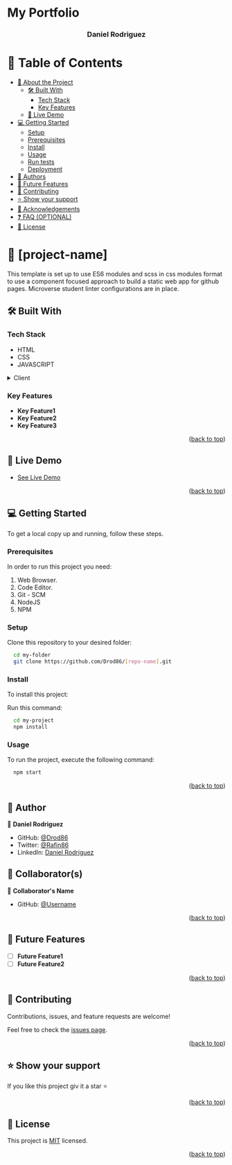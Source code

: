 # My Portfolio<a name="readme-top"></a>

<div align="center">

  <h3><b>Daniel Rodriguez </b></h3>

</div>

# 📗 Table of Contents

- [📖 About the Project](#about-project)
  - [🛠 Built With](#built-with)
    - [Tech Stack](#tech-stack)
    - [Key Features](#key-features)
  - [🚀 Live Demo](#live-demo)
- [💻 Getting Started](#getting-started)
  - [Setup](#setup)
  - [Prerequisites](#prerequisites)
  - [Install](#install)
  - [Usage](#usage)
  - [Run tests](#run-tests)
  - [Deployment](#deployment)
- [👥 Authors](#authors)
- [🔭 Future Features](#future-features)
- [🤝 Contributing](#contributing)
- [⭐️ Show your support](#support)
- [🙏 Acknowledgements](#acknowledgements)
- [❓ FAQ (OPTIONAL)](#faq)
- [📝 License](#license)

# 📖 [project-name] <a name="about-project"></a>

This template is set up to use ES6 modules and scss in css modules format  to use a component focused approach to build a static web app for github pages. Microverse student linter configurations are in place.

## 🛠 Built With <a name="built-with"></a>

### Tech Stack <a name="tech-stack"></a>

- HTML
- CSS
- JAVASCRIPT

<details>
  <summary>Client</summary>
  <ul>
    <li><a href="https://www.w3.org/html/">HTML</a></li>
    <li><a href="https://www.w3.org/Style/CSS/">CSS</a></li>
    <li><a href="https://legacy.reactjs.org/">React</a></li>
  </ul>
</details>

### Key Features <a name="key-features"></a>

- **Key Feature1**
- **Key Feature2**
- **Key Feature3**

<p align="right">(<a href="#readme-top">back to top</a>)</p>

## 🚀 Live Demo <a name="live-demo"></a>

- [See Live Demo](https://drod86.github.io/[repo-name])

<p align="right">(<a href="#readme-top">back to top</a>)</p>

## 💻 Getting Started <a name="getting-started"></a>

To get a local copy up and running, follow these steps.

### Prerequisites

In order to run this project you need:

1. Web Browser.
2. Code Editor.
3. Git - SCM
4. NodeJS
5. NPM

### Setup

Clone this repository to your desired folder:

```sh
  cd my-folder
  git clone https://github.com/Drod86/[repo-name].git
```

### Install

To install this project:

Run this command:

```sh
  cd my-project
  npm install
```

### Usage

To run the project, execute the following command:

```sh
  npm start
```

<p align="right">(<a href="#readme-top">back to top</a>)</p>

## 👥 Author <a name="authors"></a>

👤 **Daniel Rodriguez**

- GitHub: [@Drod86](https://github.com/Drod86/)
- Twitter: [@Rafin86](https://twitter.com/Rafin86)
- LinkedIn: [Daniel Rodriguez](https://www.linkedin.com/in/daniel-rodriguez-drod86/)


## 👥 Collaborator(s) <a name="authors"></a>

👤 **Collaborator's Name**

- GitHub: [@Username](https://github.com/Username)

<p align="right">(<a href="#readme-top">back to top</a>)</p>

## 🔭 Future Features <a name="future-features"></a>
- [ ] **Future Feature1**
- [ ] **Future Feature2**

<p align="right">(<a href="#readme-top">back to top</a>)</p>


## 🤝 Contributing <a name="contributing"></a>

Contributions, issues, and feature requests are welcome!

Feel free to check the [issues page](../../issues/).

<p align="right">(<a href="#readme-top">back to top</a>)</p>

## ⭐️ Show your support <a name="support"></a>

If you like this project giv it a star ⭐️

<p align="right">(<a href="#readme-top">back to top</a>)</p>

## 📝 License <a name="license"></a>

This project is [MIT](./LICENSE) licensed.

<p align="right">(<a href="#readme-top">back to top</a>)</p>